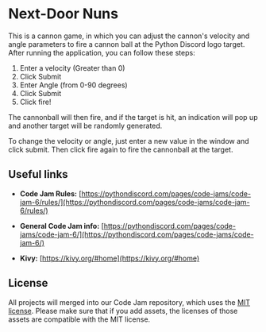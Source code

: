# Next-Door Nuns

This is a cannon game, in which you can adjust the cannon's velocity and angle parameters to fire a cannon ball at the
Python Discord logo target.  After running the application, you can follow these steps:
1) Enter a velocity (Greater than 0)
2) Click Submit
3) Enter Angle (from 0-90 degrees)
4) Click Submit
5) Click fire!

The cannonball will then fire, and if the target is hit, an indication will pop up and another target will be
randomly generated. 

To change the velocity or angle, just enter a new value in the window and click submit. Then click fire again to fire the cannonball at the target.

## Useful links

- **Code Jam Rules:** [https://pythondiscord.com/pages/code-jams/code-jam-6/rules/](https://pythondiscord.com/pages/code-jams/code-jam-6/rules/)

- **General Code Jam info:** [https://pythondiscord.com/pages/code-jams/code-jam-6/](https://pythondiscord.com/pages/code-jams/code-jam-6/)

- **Kivy:** [https://kivy.org/#home](https://kivy.org/#home)

## License

All projects will merged into our Code Jam repository, which uses the [MIT license](../LICENSE). Please make sure that if you add assets, the licenses of those assets are compatible with the MIT license.
